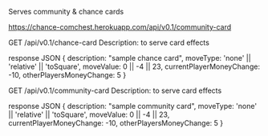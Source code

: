 Serves community & chance cards

https://chance-comchest.herokuapp.com/api/v0.1/community-card

GET /api/v0.1/chance-card
Description: to serve card effects

response JSON
{
  description: "sample chance card",
  moveType: 'none' || 'relative' || 'toSquare',
  moveValue: 0   || -4       || 23,
  currentPlayerMoneyChange: -10,
  otherPlayersMoneyChange: 5
}



GET /api/v0.1/community-card
Description: to serve card effects

response JSON
{
  description: "sample community card",
  moveType: 'none' || 'relative' || 'toSquare',
  moveValue: 0   || -4       || 23,
  currentPlayerMoneyChange: -10,
  otherPlayersMoneyChange: 5
}
